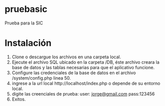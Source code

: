 # pruebasic
Prueba para la SIC

# Instalación

1. Clone o descargue los archivos en una carpeta local.
2. Ejecute el archivo SQL ubicado en la carpeta /DB, éste archivo creara la base de datos y las tablas necesarias para que el aplicativo funcione.
3. Configure las credenciales de la base de datos en el archivo /system/config.php linea 50.
4. ingrese a la url local http://localhost/index.php o depende de su entorno local.
5. digite las creenciales de prueba:
    user: jorge@gmail.com 
    pass:123456
6. Exitos.
